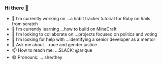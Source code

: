 ### Hi there 👋

- 🔭 I’m currently working on ...a habit tracker tutorial for Ruby on Rails from scratch
- 🌱 I’m currently learning ...how to build on MineCraft
- 👯 I’m looking to collaborate on ...projects focused on politics and voting
- 🤔 I’m looking for help with ...identifying a senior developer as a mentor
- 💬 Ask me about ...race and gender justice
- 📫 How to reach me: ...SLACK: @arique
- 😄 Pronouns: ... she/they

